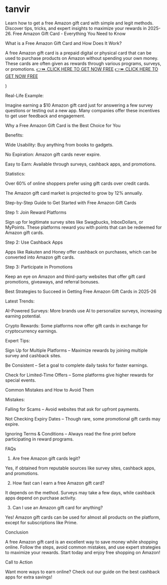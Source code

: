 # tanvir
Learn how to get a free Amazon gift card with simple and legit methods. Discover tips, tricks, and expert insights to maximize your rewards in 2025-26.
Free Amazon Gift Card - Everything You Need to Know

What is a Free Amazon Gift Card and How Does It Work?

A free Amazon gift card is a prepaid digital or physical card that can be used to purchase products on Amazon without spending your own money. These cards are often given as rewards through various programs, surveys, or promotions.
[👉⏩ CLICK HERE TO GET NOW FREE](https://ecomadboosters.xyz/free%20amazon%20gift%20card/)
[👉⏩ CLICK HERE TO GET NOW FREE](https://ecomadboosters.xyz/%20free%20tiktok%20followers%20generator/)


)

Real-Life Example:

Imagine earning a $10 Amazon gift card just for answering a few survey questions or testing out a new app. Many companies offer these incentives to get user feedback and engagement.

Why a Free Amazon Gift Card is the Best Choice for You

Benefits:

Wide Usability: Buy anything from books to gadgets.

No Expiration: Amazon gift cards never expire.

Easy to Earn: Available through surveys, cashback apps, and promotions.

Statistics:

Over 60% of online shoppers prefer using gift cards over credit cards.

The Amazon gift card market is projected to grow by 12% annually.

Step-by-Step Guide to Get Started with Free Amazon Gift Cards

Step 1: Join Reward Platforms

Sign up for legitimate survey sites like Swagbucks, InboxDollars, or MyPoints. These platforms reward you with points that can be redeemed for Amazon gift cards.

Step 2: Use Cashback Apps

Apps like Rakuten and Honey offer cashback on purchases, which can be converted into Amazon gift cards.

Step 3: Participate in Promotions

Keep an eye on Amazon and third-party websites that offer gift card promotions, giveaways, and referral bonuses.

Best Strategies to Succeed in Getting Free Amazon Gift Cards in 2025-26

Latest Trends:

AI-Powered Surveys: More brands use AI to personalize surveys, increasing earning potential.

Crypto Rewards: Some platforms now offer gift cards in exchange for cryptocurrency earnings.

Expert Tips:

Sign Up for Multiple Platforms – Maximize rewards by joining multiple survey and cashback sites.

Be Consistent – Set a goal to complete daily tasks for faster earnings.

Check for Limited-Time Offers – Some platforms give higher rewards for special events.

Common Mistakes and How to Avoid Them

Mistakes:

Falling for Scams – Avoid websites that ask for upfront payments.

Not Checking Expiry Dates – Though rare, some promotional gift cards may expire.

Ignoring Terms & Conditions – Always read the fine print before participating in reward programs.

FAQs

1. Are free Amazon gift cards legit?

Yes, if obtained from reputable sources like survey sites, cashback apps, and promotions.

2. How fast can I earn a free Amazon gift card?

It depends on the method. Surveys may take a few days, while cashback apps depend on purchase activity.

3. Can I use an Amazon gift card for anything?

Yes! Amazon gift cards can be used for almost all products on the platform, except for subscriptions like Prime.

Conclusion

A free Amazon gift card is an excellent way to save money while shopping online. Follow the steps, avoid common mistakes, and use expert strategies to maximize your rewards. Start today and enjoy free shopping on Amazon!

Call to Action

Want more ways to earn online? Check out our guide on the best cashback apps for extra savings!
